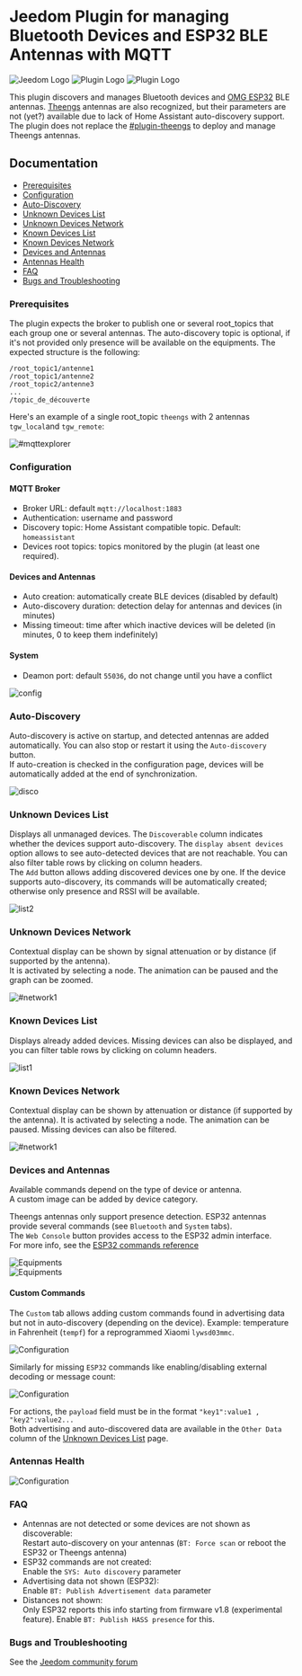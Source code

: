 # Jeedom Plugin for managing Bluetooth Devices and ESP32 BLE Antennas with MQTT

![Jeedom Logo](../images/jeedom.png)
![Plugin Logo](../images/blescanner_icon.png)
![Plugin Logo](../images/theengs_icon.png)

This plugin discovers and manages Bluetooth devices and [OMG ESP32](https://docs.openmqttgateway.com) BLE antennas. [Theengs](https://gateway.theengs.io) antennas are also recognized, but their parameters are not (yet?) available due to lack of Home Assistant auto-discovery support. The plugin does not replace the [#plugin-theengs](https://mips2648.github.io/jeedom-plugins-docs/tgw/en_US/) to deploy and manage Theengs antennas.

## Documentation
- [Prerequisites](#prerequisites)
- [Configuration](#configuration)
- [Auto-Discovery](#auto-discovery)
- [Unknown Devices List](#unknown-devices-list)
- [Unknown Devices Network](#unknown-devices-network)
- [Known Devices List](#known-devices-list)
- [Known Devices Network](#known-devices-network)
- [Devices and Antennas](#devices-and-antennas)
- [Antennas Health](#antennas-health)
- [FAQ](#faq)
- [Bugs and Troubleshooting](#bugs-and-troubleshooting)

### Prerequisites

The plugin expects the broker to publish one or several root_topics that each group one or several antennas. The auto-discovery topic is optional, if it's not provided only presence will be available on the equipments.
The expected structure is the following:
```
/root_topic1/antenne1
/root_topic1/antenne2
/root_topic2/antenne3
...
/topic_de_découverte
```
Here's an example of a single root_topic `theengs` with 2 antennas `tgw_local`and `tgw_remote`:

![#mqttexplorer](../images/mqttexplorer.png)

### Configuration

####  MQTT Broker
- Broker URL: default `mqtt://localhost:1883`
- Authentication: username and password
- Discovery topic: Home Assistant compatible topic. Default: `homeassistant`
- Devices root topics: topics monitored by the plugin (at least one required).

#### Devices and Antennas

- Auto creation: automatically create BLE devices (disabled by default)
- Auto-discovery duration: detection delay for antennas and devices (in minutes)
- Missing timeout: time after which inactive devices will be deleted (in minutes, 0 to keep them indefinitely)

#### System

- Deamon port: default `55036`, do not change until you have a conflict

![config](../images/blescanner1.png)

### Auto-Discovery

Auto-discovery is active on startup, and detected antennas are added automatically. You can also stop or restart it using the `Auto-discovery` button.  
If auto-creation is checked in the configuration page, devices will be automatically added at the end of synchronization.

![disco](../images/blescanner2.png)

### Unknown Devices List

Displays all unmanaged devices. The `Discoverable` column indicates whether the devices support auto-discovery. The `display absent devices` option allows to see auto-detected devices that are not reachable. You can also filter table rows by clicking on column headers.  
The `Add` button allows adding discovered devices one by one. If the device supports auto-discovery, its commands will be automatically created; otherwise only presence and RSSI will be available.

![list2](../images/blescanner5.png)

### Unknown Devices Network

Contextual display can be shown by signal attenuation or by distance (if supported by the antenna).  
It is activated by selecting a node. The animation can be paused and the graph can be zoomed.

![#network1](../images/blescanner6.png)

### Known Devices List

Displays already added devices. Missing devices can also be displayed, and you can filter table rows by clicking on column headers.

![list1](../images/blescanner3.png)

### Known Devices Network

Contextual display can be shown by attenuation or distance (if supported by the antenna). It is activated by selecting a node. The animation can be paused. Missing devices can also be filtered.

![#network1](../images/blescanner4.png)

### Devices and Antennas

Available commands depend on the type of device or antenna.  
A custom image can be added by device category.

Theengs antennas only support presence detection. ESP32 antennas provide several commands (see `Bluetooth` and `System` tabs).  
The `Web Console` button provides access to the ESP32 admin interface.  
For more info, see the [ESP32 commands reference](https://docs.openmqttgateway.com/use/gateway.html#system-commands-esp-only)

![Equipments](../images/blescanner7.png)  
![Equipments](../images/blescanner8.png)

#### Custom Commands

The `Custom` tab allows adding custom commands found in advertising data but not in auto-discovery (depending on the device). Example: temperature in Fahrenheit (`tempf`) for a reprogrammed Xiaomi `lywsd03mmc`.

![Configuration](../images/blescanner11.png)

Similarly for missing `ESP32` commands like enabling/disabling external decoding or message count:

![Configuration](../images/blescanner10.png)

For actions, the `payload` field must be in the format `"key1":value1 , "key2":value2...`  
Both advertising and auto-discovered data are available in the `Other Data` column of the [Unknown Devices List](#liste-des-devices-inconnus) page.

### Antennas Health

![Configuration](../images/blescanner9.png)

### FAQ

- Antennas are not detected or some devices are not shown as discoverable:  
  Restart auto-discovery on your antennas (`BT: Force scan` or reboot the ESP32 or Theengs antenna)
- ESP32 commands are not created:  
  Enable the `SYS: Auto discovery` parameter
- Advertising data not shown (ESP32):  
  Enable `BT: Publish Advertisement data` parameter
- Distances not shown:  
  Only ESP32 reports this info starting from firmware v1.8 (experimental feature). Enable `BT: Publish HASS presence` for this.

### Bugs and Troubleshooting

See the [Jeedom community forum](https://community.jeedom.com)
